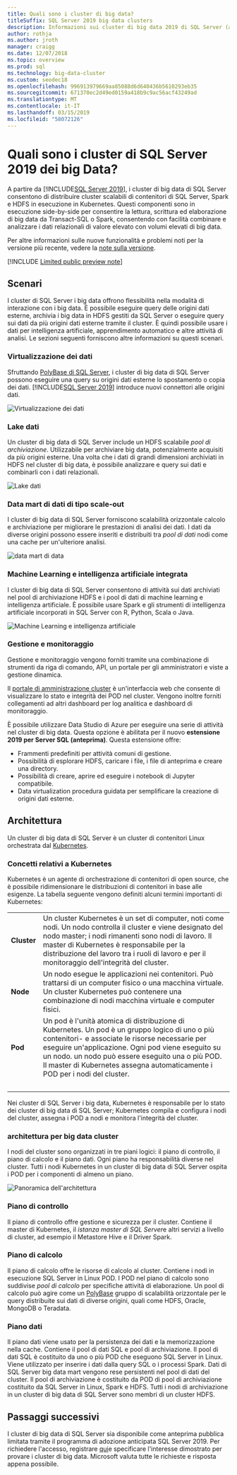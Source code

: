 ```yaml
---
title: Quali sono i cluster di big data?
titleSuffix: SQL Server 2019 big data clusters
description: Informazioni sui cluster di big data 2019 di SQL Server (anteprima) che vengono eseguiti su Kubernetes e fornire le opzioni di scalabilità orizzontale per relazionali e dati di HDFS.
author: rothja
ms.author: jroth
manager: craigg
ms.date: 12/07/2018
ms.topic: overview
ms.prod: sql
ms.technology: big-data-cluster
ms.custom: seodec18
ms.openlocfilehash: 996913979669aa85088d6d640436b5610293eb35
ms.sourcegitcommit: 671370ec2d49ed0159a418b9c9ac56acf43249ad
ms.translationtype: MT
ms.contentlocale: it-IT
ms.lasthandoff: 03/15/2019
ms.locfileid: "58072126"
---
```

# <a name="what-are-sql-server-2019-big-data-clusters"></a>Quali sono i cluster di SQL Server 2019 dei big Data?

A partire da [!INCLUDE[SQL Server 2019](../includes/sssqlv15-md.md)], i cluster di big data di SQL Server consentono di distribuire cluster scalabili di contenitori di SQL Server, Spark e HDFS in esecuzione in Kubernetes. Questi componenti sono in esecuzione side-by-side per consentire la lettura, scrittura ed elaborazione di big data da Transact-SQL o Spark, consentendo con facilità combinare e analizzare i dati relazionali di valore elevato con volumi elevati di big data.

Per altre informazioni sulle nuove funzionalità e problemi noti per la versione più recente, vedere la [note sulla versione](release-notes-big-data-cluster.md).

[!INCLUDE [Limited public preview note](../includes/big-data-cluster-preview-note.md)]

## <a name="scenarios"></a>Scenari

I cluster di SQL Server i big data offrono flessibilità nella modalità di interazione con i big data. È possibile eseguire query delle origini dati esterne, archivia i big data in HDFS gestiti da SQL Server o eseguire query sui dati da più origini dati esterne tramite il cluster. È quindi possibile usare i dati per intelligenza artificiale, apprendimento automatico e altre attività di analisi. Le sezioni seguenti forniscono altre informazioni su questi scenari.

### <a name="data-virtualization"></a>Virtualizzazione dei dati

Sfruttando [PolyBase di SQL Server](../relational-databases/polybase/polybase-guide.md), i cluster di big data di SQL Server possono eseguire una query su origini dati esterne lo spostamento o copia dei dati. [!INCLUDE[SQL Server 2019](../includes/sssqlv15-md.md)] introduce nuovi connettori alle origini dati.

![Virtualizzazione dei dati](media/big-data-cluster-overview/data-virtualization.png)

### <a name="data-lake"></a>Lake dati

Un cluster di big data di SQL Server include un HDFS scalabile *pool di archiviazione*. Utilizzabile per archiviare big data, potenzialmente acquisiti da più origini esterne. Una volta che i dati di grandi dimensioni archiviati in HDFS nel cluster di big data, è possibile analizzare e query sui dati e combinarli con i dati relazionali.

![Lake dati](media/big-data-cluster-overview/data-lake.png)

### <a name="scale-out-data-mart"></a>Data mart di dati di tipo scale-out

I cluster di big data di SQL Server forniscono scalabilità orizzontale calcolo e archiviazione per migliorare le prestazioni di analisi dei dati. I dati da diverse origini possono essere inseriti e distribuiti tra *pool di dati* nodi come una cache per un'ulteriore analisi.

![data mart di data](media/big-data-cluster-overview/data-mart.png)

### <a name="integrated-ai-and-machine-learning"></a>Machine Learning e intelligenza artificiale integrata

I cluster di big data di SQL Server consentono di attività sui dati archiviati nel pool di archiviazione HDFS e i pool di dati di machine learning e intelligenza artificiale. È possibile usare Spark e gli strumenti di intelligenza artificiale incorporati in SQL Server con R, Python, Scala o Java.

![Machine Learning e intelligenza artificiale](media/big-data-cluster-overview/ai-ml-spark.png)

### <a name="management-and-monitoring"></a>Gestione e monitoraggio

Gestione e monitoraggio vengono forniti tramite una combinazione di strumenti da riga di comando, API, un portale per gli amministratori e viste a gestione dinamica.

Il [portale di amministrazione cluster](cluster-admin-portal.md) è un'interfaccia web che consente di visualizzare lo stato e integrità dei POD nel cluster. Vengono inoltre forniti collegamenti ad altri dashboard per log analitica e dashboard di monitoraggio.

È possibile utilizzare Data Studio di Azure per eseguire una serie di attività nel cluster di big data. Questa opzione è abilitata per il nuovo **estensione 2019 per Server SQL (anteprima)**. Questa estensione offre:

- Frammenti predefiniti per attività comuni di gestione.
- Possibilità di esplorare HDFS, caricare i file, i file di anteprima e creare una directory.
- Possibilità di creare, aprire ed eseguire i notebook di Jupyter compatibile.
- Data virtualization procedura guidata per semplificare la creazione di origini dati esterne.

## <a id="architecture"></a> Architettura

Un cluster di big data di SQL Server è un cluster di contenitori Linux orchestrata dal [Kubernetes](https://kubernetes.io/docs/concepts/).

### <a name="kubernetes-concepts"></a>Concetti relativi a Kubernetes

Kubernetes è un agente di orchestrazione di contenitori di open source, che è possibile ridimensionare le distribuzioni di contenitori in base alle esigenze. La tabella seguente vengono definiti alcuni termini importanti di Kubernetes:

|||
|:--|:--|
| **Cluster** | Un cluster Kubernetes è un set di computer, noti come nodi. Un nodo controlla il cluster e viene designato del nodo master; i nodi rimanenti sono nodi di lavoro. Il master di Kubernetes è responsabile per la distribuzione del lavoro tra i ruoli di lavoro e per il monitoraggio dell'integrità del cluster. |
| **Node** | Un nodo esegue le applicazioni nei contenitori. Può trattarsi di un computer fisico o una macchina virtuale. Un cluster Kubernetes può contenere una combinazione di nodi macchina virtuale e computer fisici. |
| **Pod** | Un pod è l'unità atomica di distribuzione di Kubernetes. Un pod è un gruppo logico di uno o più contenitori- e associate le risorse necessarie per eseguire un'applicazione. Ogni pod viene eseguito su un nodo. un nodo può essere eseguito una o più POD. Il master di Kubernetes assegna automaticamente i POD per i nodi del cluster. |
| &nbsp; ||

Nei cluster di SQL Server i big data, Kubernetes è responsabile per lo stato dei cluster di big data di SQL Server; Kubernetes compila e configura i nodi del cluster, assegna i POD a nodi e monitora l'integrità del cluster.

### <a name="big-data-clusters-architecture"></a>architettura per big data cluster

I nodi del cluster sono organizzati in tre piani logici: il piano di controllo, il piano di calcolo e il piano dati. Ogni piano ha responsabilità diverse nel cluster. Tutti i nodi Kubernetes in un cluster di big data di SQL Server ospita i POD per i componenti di almeno un piano.

![Panoramica dell'architettura](media/big-data-cluster-overview/architecture-diagram-planes.png)

### <a id="controlplane"></a> Piano di controllo

Il piano di controllo offre gestione e sicurezza per il cluster. Contiene il master di Kubernetes, il *istanza master di SQL Server*e altri servizi a livello di cluster, ad esempio il Metastore Hive e il Driver Spark.

### <a id="computeplane"></a> Piano di calcolo

Il piano di calcolo offre le risorse di calcolo al cluster. Contiene i nodi in esecuzione SQL Server in Linux POD. I POD nel piano di calcolo sono suddivise *pool di calcolo* per specifiche attività di elaborazione. Un pool di calcolo può agire come un [PolyBase](../relational-databases/polybase/polybase-guide.md) gruppo di scalabilità orizzontale per le query distribuite sui dati di diverse origini, quali come HDFS, Oracle, MongoDB o Teradata.

### <a id="dataplane"></a> Piano dati

Il piano dati viene usato per la persistenza dei dati e la memorizzazione nella cache. Contiene il pool di dati SQL e pool di archiviazione.  Il pool di dati SQL è costituito da uno o più POD che eseguono SQL Server in Linux. Viene utilizzato per inserire i dati dalla query SQL o i processi Spark. Dati di SQL Server big data mart vengono rese persistenti nel pool di dati del cluster. Il pool di archiviazione è costituito da POD di pool di archiviazione costituito da SQL Server in Linux, Spark e HDFS. Tutti i nodi di archiviazione in un cluster di big data di SQL Server sono membri di un cluster HDFS.

## <a name="next-steps"></a>Passaggi successivi

I cluster di big data di SQL Server sia disponibile come anteprima pubblica limitata tramite il programma di adozione anticipata SQL Server 2019. Per richiedere l'accesso, registrare [qui](https://aka.ms/eapsignup)e specificare l'interesse dimostrato per provare i cluster di big data. Microsoft valuta tutte le richieste e risposta appena possibile.
